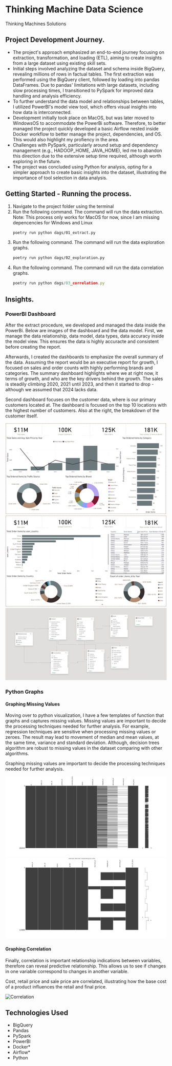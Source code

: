 # Thinking Machine Data Science
Thinking Machines Solutions

<!-- Project Development -->
## Project Development Journey.
- The project's approach emphasized an end-to-end journey focusing on extraction, transformation, and loading (ETL), aiming to create insights from a large dataset using existing skill sets.
- Initial steps involved analyzing the dataset and schema inside BigQuery, revealing millions of rows in factual tables. The first extraction was performed using the BigQuery client, followed by loading into pandas DataFrames. Due to pandas' limitations with large datasets, including slow processing times, I transitioned to PySpark for improved data handling and analysis efficiency.
- To further understand the data model and relationships between tables, I utilized PowerBI's model view tool, which offers visual insights into how data is interconnected.
- Development initially took place on MacOS, but was later moved to WindowsOS to accommodate the PowerBi software. Therefore, to better managed the project quickly developed a basic Airflow nested inside Docker workflow to better manage the project, dependencies, and OS. This would also highlight my profiency in the area.
- Challenges with PySpark, particularly around setup and dependency management (e.g., HADOOP_HOME, JAVA_HOME), led me to abandon this direction due to the extensive setup time required, although worth exploring in the future.
- The project was concluded using Python for analysis, opting for a simpler approach to create basic insights into the dataset, illustrating the importance of tool selection in data analysis.

## Getting Started - Running the process.

1. Navigate to the project folder using the terminal
2. Run the following command. The command will run the data extraction. Note: This process only works for MacOS for now, since I am missing depencencies for Windows and Linux
   ```sh
   poetry run python dags/01_extract.py
   ```
3. Run the following command. The command will run the data exploration graphs.
   ```sh
   poetry run python dags/02_exploration.py
   ```
4. Run the following command. The command will run the data correlation graphs.
   ```js
   poetry run python dags/03_correlation.py
   ```
## Insights.

### PowerBI Dashboard
After the extract procedure, we developed and managed the data inside the PowerBi. Below are images of the dashboard and the data model. First, we manage the data relationship, data model, data types, data accuracy inside the model view. This ensures the data is highly accuracte and consistent before creating the report.

Afterwards, I created the dashboards to emphasize the overall summary of the data. Assuming the report would be an executive report for growth, I focused on sales and order counts with highly performing brands and categories. The summary dashboard highlights where we at right now, it terms of growth, and who are the key drivers behind the growth. The sales is steadily climbing 2020, 2021 until 2023, and then it started to drop - although we assumed that 2024 lacks data.

Second dashboard focuses on the customer data, where is our primary customers located at. The dashboard is focused on the top 10 locations with the highest number of customers. Also at the right, the breakdown of the customer itself.

![Dashboard Summary](.output/01_pbi/01_Summary.PNG)
![Dashboard Customer](.output/01_pbi/02_Customer.PNG)
![Dashboard DataModel](.output/01_pbi/03_PBI_DataModel.PNG)

### Python Graphs

#### Graphing Missing Values
Moving over to python visualization, I have a few templates of function that graphs and captures missing values. Missing values are important to decide the processing techniques needed for further analysis. For example, regression techniques are sensitive when processing missing values or zeroes. The result may lead to movement of median and mean values, at the same time, variance and standard deviation. Although, decision trees algorithm are robust to missing values in the dataset comparing with other algorithms. 

Graphing missing values are important to decide the processing techniques needed for further analysis.

![Missing Values](.output/03_graph_missing/2024210-Order_ItemsData_MatrixChart-NullExplore.png)
![Missing Values Second](.output/03_graph_missing/2024210-OrdersData_MatrixChart-NullExplore.png)

#### Graphing Correlation

Finally, correlation is important relationship indications between variables, therefore can reveal predictive relationship. This allows us to see if changes in one variable correspond to changes in another variable.

Cost, retail price and sale price are correlated, illustrating how the base cost of a product influences the retail and final price.

![Correlation](.output/04_evaluate/2024210-Correlation_Merged_DataData_CorrSpearman.png)

## Technologies Used
- BigQuery
- Pandas
- PySpark
- PowerBI
- Docker*
- Airflow*
- Python